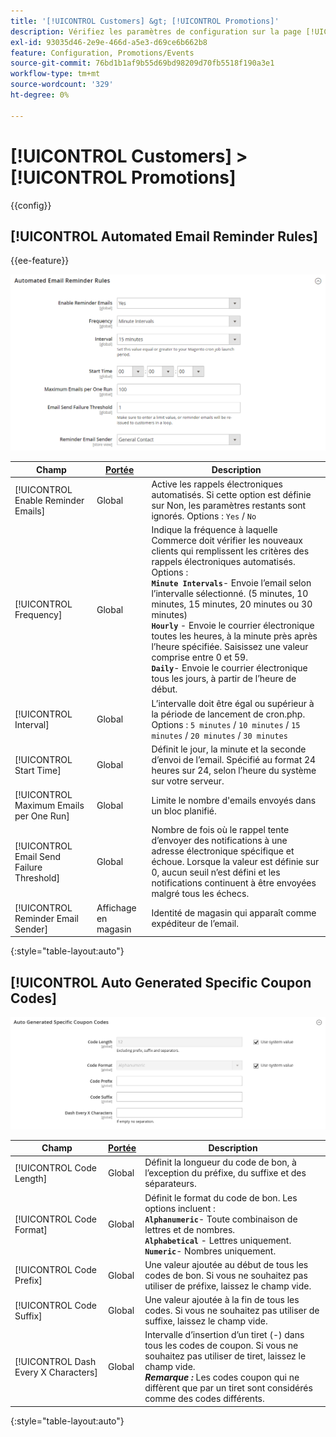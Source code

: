 ```yaml
---
title: '[!UICONTROL Customers] &gt; [!UICONTROL Promotions]'
description: Vérifiez les paramètres de configuration sur la page [!UICONTROL Customers] &gt; [!UICONTROL Promotions] de l’administrateur Commerce.
exl-id: 93035d46-2e9e-466d-a5e3-d69ce6b662b8
feature: Configuration, Promotions/Events
source-git-commit: 76bd1b1af9b55d69bd98209d70fb5518f190a3e1
workflow-type: tm+mt
source-wordcount: '329'
ht-degree: 0%

---
```


# [!UICONTROL Customers] > [!UICONTROL Promotions]

{{config}}

## [!UICONTROL Automated Email Reminder Rules]

{{ee-feature}}

![Règles de rappel de courrier électronique automatisé](./assets/promotions-automated-email-reminder-rules.png)<!-- zoom -->

<!-- [Automated Email Reminder Rules](https://docs.magento.com/user-guide/marketing/email-reminder-rules-configure.html) -->

| Champ | [Portée](../../getting-started/websites-stores-views.md#scope-settings) | Description |
|--- |--- |--- |
| [!UICONTROL Enable Reminder Emails] | Global | Active les rappels électroniques automatisés. Si cette option est définie sur Non, les paramètres restants sont ignorés. Options : `Yes` / `No` |
| [!UICONTROL Frequency] | Global | Indique la fréquence à laquelle Commerce doit vérifier les nouveaux clients qui remplissent les critères des rappels électroniques automatisés. Options : <br/>**`Minute Intervals`**- Envoie l’email selon l’intervalle sélectionné. (5 minutes, 10 minutes, 15 minutes, 20 minutes ou 30 minutes)<br/>**`Hourly`** - Envoie le courrier électronique toutes les heures, à la minute près après l’heure spécifiée. Saisissez une valeur comprise entre 0 et 59. <br/>**`Daily`**- Envoie le courrier électronique tous les jours, à partir de l’heure de début. |
| [!UICONTROL Interval] | Global | L’intervalle doit être égal ou supérieur à la période de lancement de cron.php. Options : `5 minutes` / `10 minutes` / `15 minutes` / `20 minutes` / `30 minutes` |
| [!UICONTROL Start Time] | Global | Définit le jour, la minute et la seconde d’envoi de l’email. Spécifié au format 24 heures sur 24, selon l’heure du système sur votre serveur. |
| [!UICONTROL Maximum Emails per One Run] | Global | Limite le nombre d&#39;emails envoyés dans un bloc planifié. |
| [!UICONTROL Email Send Failure Threshold] | Global | Nombre de fois où le rappel tente d’envoyer des notifications à une adresse électronique spécifique et échoue. Lorsque la valeur est définie sur 0, aucun seuil n’est défini et les notifications continuent à être envoyées malgré tous les échecs. |
| [!UICONTROL Reminder Email Sender] | Affichage en magasin | Identité de magasin qui apparaît comme expéditeur de l’email. |

{:style=&quot;table-layout:auto&quot;}

## [!UICONTROL Auto Generated Specific Coupon Codes]

![Codes de bon spécifiques générés automatiquement](./assets/promotions-auto-generated-specific-coupon-codes.png)<!-- zoom -->

<!-- [Auto Generated Specific Coupon Codes](https://docs.magento.com/user-guide/marketing/price-rules-cart-coupon-code-configure.md  -->

| Champ | [Portée](../../getting-started/websites-stores-views.md#scope-settings) | Description |
|--- |--- |--- |
| [!UICONTROL Code Length] | Global | Définit la longueur du code de bon, à l’exception du préfixe, du suffixe et des séparateurs. |
| [!UICONTROL Code Format] | Global | Définit le format du code de bon. Les options incluent : <br/>**`Alphanumeric`**- Toute combinaison de lettres et de nombres.<br/>**`Alphabetical`** - Lettres uniquement. <br/>**`Numeric`**- Nombres uniquement. |
| [!UICONTROL Code Prefix] | Global | Une valeur ajoutée au début de tous les codes de bon. Si vous ne souhaitez pas utiliser de préfixe, laissez le champ vide. |
| [!UICONTROL Code Suffix] | Global | Une valeur ajoutée à la fin de tous les codes. Si vous ne souhaitez pas utiliser de suffixe, laissez le champ vide. |
| [!UICONTROL Dash Every X Characters] | Global | Intervalle d’insertion d’un tiret (-) dans tous les codes de coupon. Si vous ne souhaitez pas utiliser de tiret, laissez le champ vide. <br/>_**Remarque :**_ Les codes coupon qui ne diffèrent que par un tiret sont considérés comme des codes différents. |

{:style=&quot;table-layout:auto&quot;}
